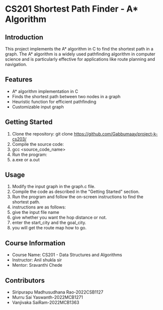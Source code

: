 # CS201 Shortest Path Finder - A* Algorithm
## Introduction
This project implements the A* algorithm in C to find the shortest path in a graph. The A* algorithm is a widely used pathfinding algorithm in computer science and is particularly effective for applications like route planning and navigation.

## Features
- A* algorithm implementation in C
- Finds the shortest path between two nodes in a graph
- Heuristic function for efficient pathfinding
- Customizable input graph
## Getting Started
1. Clone the repository: git clone <https://github.com/Gabbumaay/project-k-cs203/>
2. Compile the source code:
3.   gcc <source_code_name>
5. Run the program:
6.  a.exe or a.out
## Usage
1. Modify the input graph in the graph.c file.
2. Compile the code as described in the "Getting Started" section.
3. Run the program and follow the on-screen instructions to find the shortest path.
4. instructions are as follows:
5.   give the input file name
6.   give whether you want the hop distance or not.
7.   enter the start_city and the goal_city.
8.   you will get the route map how to go.
   
## Course Information
- Course Name: CS201 - Data Structures and Algorithms
- Instructor: Anil shukla sir
- Mentor: Sravanthi Chede
## Contributors
- Siripurapu Madhusudhana Rao-2022CSB1127
- Murru Sai Yaswanth-2022MCB1271
- Vanjivaka SaiRam-2022MCB1363


